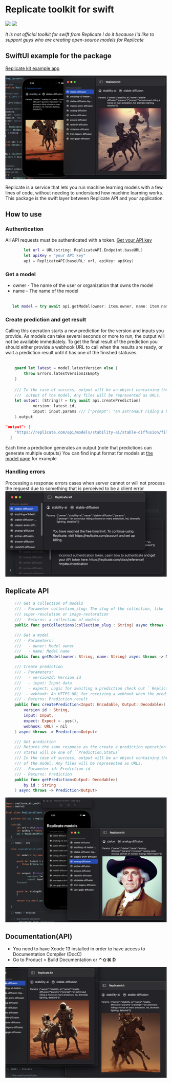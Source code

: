 # Replicate toolkit for swift
 [![](https://img.shields.io/endpoint?url=https%3A%2F%2Fswiftpackageindex.com%2Fapi%2Fpackages%2FThe-Igor%2Freplicate-kit-swift%2Fbadge%3Ftype%3Dswift-versions)](https://swiftpackageindex.com/The-Igor/replicate-kit-swift) [![](https://img.shields.io/endpoint?url=https%3A%2F%2Fswiftpackageindex.com%2Fapi%2Fpackages%2FThe-Igor%2Freplicate-kit-swift%2Fbadge%3Ftype%3Dplatforms)](https://swiftpackageindex.com/The-Igor/replicate-kit-swift)
 
*It is not official toolkit for swift from Replicate I do it because I'd like to support guys who are creating open-source models for Replicate*

## SwiftUI example for the package
 [Replicate kit example app](https://github.com/The-Igor/replicate-kit-example) 

  ![The concept](https://github.com/The-Igor/replicate-kit-swift/blob/main/img/image_01.png)  

Replicate is a service that lets you run machine learning models with a few lines of code, without needing to understand how machine learning works. This package is the swift layer between Replicate API and your application.

 ## How to use
 
### Authentication
All API requests must be authenticated with a token.
 [Get your API key](https://replicate.com) 

```swift
        let url = URL(string: ReplicateAPI.Endpoint.baseURL)
        let apiKey = "your API key"
        api = ReplicateAPI(baseURL: url, apiKey: apiKey)
```

### Get a model

- owner - The name of the user or organization that owns the model
- name - The name of the model
```swift
    
   let model = try await api.getModel(owner: item.owner, name: item.name)
```


### Create prediction and get result

Calling this operation starts a new prediction for the version and inputs you provide. As models can take several seconds or more to run, the output will not be available immediately. To get the final result of the prediction you should either provide a webhook URL to call when the results are ready, or wait a prediction result until it has one of the finished statuses.

```swift

    guard let latest = model.latestVersion else {
        throw Errors.latestVersionIsEmpty
    }

    /// In the case of success, output will be an object containing the 
    ///  output of the model. Any files will be represented as URLs.
    let output: [String]? = try await api.createPrediction(
            version: latest.id,
            input: input.params /// ["prompt": "an astronaut riding a horse on mars"]
    ).output
```

```json
"output": [
    "https://replicate.com/api/models/stability-ai/stable-diffusion/files/9c3b6fe4-2d37-4571-a17a-83951b1cb120/out-0.png"
  ]
```

Each time a prediction generates an output (note that predictions can generate multiple outputs)
You can find input format for models at [the model page](https://replicate.com/stability-ai/stable-diffusion/api) for example

### Handling errors
Processing a response errors cases when server cannot or will not process the request due to something that is perceived to be a client error
![The concept](https://github.com/The-Igor/replicate-kit-swift/blob/main/img/errors.png) 


## Replicate API

```swift
    /// Get a collection of models
    /// - Parameter collection_slug: The slug of the collection, like
    /// super-resolution or image-restoration
    /// - Returns: a collection of models
    public func getCollections(collection_slug : String) async throws -> CollectionOfModels
```

```swift
    /// Get a model
    /// - Parameters:
    ///   - owner: Model owner
    ///   - name: Model name
    public func getModel(owner: String, name: String) async throws -> Model
```    

```swift
    /// Create prediction
    /// - Parameters:
    ///   - versionId: Version id
    ///   - input: Input data
    ///   - expect: Logic for awaiting a prediction check out ``ReplicateAPI.Expect``
    ///  - webhook: An HTTPS URL for receiving a webhook when the prediction has new output.
    /// - Returns: Prediction result
    public func createPrediction<Input: Encodable, Output: Decodable>(
        version id : String,
        input: Input,
        expect: Expect = .yes(),
        webhook: URL? = nil
    ) async throws -> Prediction<Output>

```

```swift
    /// Get prediction
    /// Returns the same response as the create a prediction operation
    /// status will be one of ``Prediction.Status``
    /// In the case of success, output will be an object containing the output
    /// of the model. Any files will be represented as URLs.
    /// - Parameter id: Prediction id
    /// - Returns: Prediction
    public func getPrediction<Output: Decodable>(
        by id : String
    ) async throws -> Prediction<Output>
```

![The concept](https://github.com/The-Igor/replicate-kit-swift/blob/main/img/image_03.png) 


## Documentation(API)
- You need to have Xcode 13 installed in order to have access to Documentation Compiler (DocC)
- Go to Product > Build Documentation or **⌃⇧⌘ D**


![The concept](https://github.com/The-Igor/replicate-kit-swift/blob/main/img/image_02.png) 
